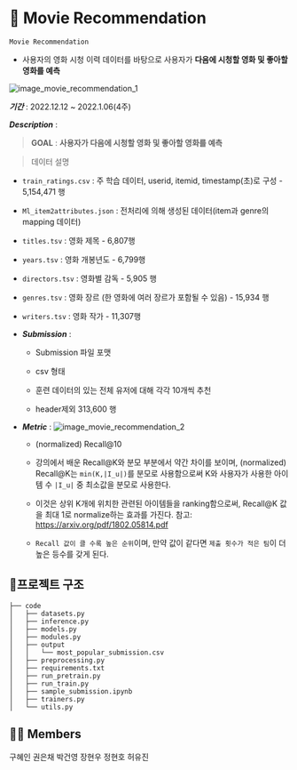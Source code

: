 # :movie_camera: Movie Recommendation

`Movie Recommendation`  
- 사용자의 영화 시청 이력 데이터를 바탕으로 사용자가 **다음에 시청할 영화 및 좋아할 영화를 예측**

![image_movie_recommendation_1](https://user-images.githubusercontent.com/79534756/206973144-f99f537b-2d5f-477e-9184-c35eacb8706b.JPG)

***기간*** : 2022.12.12 ~ 2022.1.06(4주)


***Description*** :

> **GOAL** : **사용자가 다음에 시청할 영화 및 좋아할 영화를 예측**

> 데이터 설명
- `train_ratings.csv` : 주 학습 데이터, userid, itemid, timestamp(초)로 구성 - 5,154,471 행

- `Ml_item2attributes.json` : 전처리에 의해 생성된 데이터(item과 genre의 mapping 데이터)

- `titles.tsv` : 영화 제목 - 6,807행

- `years.tsv` : 영화 개봉년도 - 6,799행

- `directors.tsv` : 영화별 감독 - 5,905 행

- `genres.tsv` : 영화 장르 (한 영화에 여러 장르가 포함될 수 있음) - 15,934 행

- `writers.tsv` : 영화 작가 - 11,307행

		
- ***Submission*** : 

	- Submission 파일 포맷

	- csv 형태

	- 훈련 데이터의 있는 전체 유저에 대해 각각 10개씩 추천

	- header제외 313,600 행

- ***Metric*** : 
	![image_movie_recommendation_2](https://user-images.githubusercontent.com/79534756/206973347-6ca2ab45-8a0c-4602-ba0f-80e8d04dd8a0.JPG)

	- (normalized) Recall@10

	- 강의에서 배운 Recall@K와 분모 부분에서 약간 차이를 보이며, (normalized) Recall@K는 `min(K,|I_u|)`를 분모로 사용함으로써 K와 사용자가 사용한 아이템 수 `|I_u|` 중 최소값을 분모로 사용한다.

	- 이것은 상위 K개에 위치한 관련된 아이템들을 ranking함으로써, Recall@K 값을 최대 1로 normalize하는 효과를 가진다. 참고: https://arxiv.org/pdf/1802.05814.pdf

	- `Recall 값이 클 수록 높은 순위`이며, 만약 값이 같다면 `제출 횟수가 적은 팀`이 더 높은 등수를 갖게 된다.

	


## 📁프로젝트 구조

```
├── code
│   ├── datasets.py
│   ├── inference.py
│   ├── models.py
│   ├── modules.py
│   ├── output
│   │   └── most_popular_submission.csv
│   ├── preprocessing.py
│   ├── requirements.txt
│   ├── run_pretrain.py
│   ├── run_train.py
│   ├── sample_submission.ipynb
│   ├── trainers.py
│   └── utils.py
```

## :man_technologist: Members
구혜인 권은채 박건영 장현우 정현호 허유진



